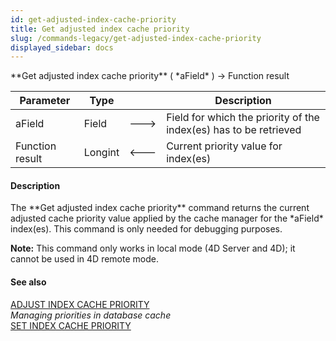```yaml
---
id: get-adjusted-index-cache-priority
title: Get adjusted index cache priority
slug: /commands-legacy/get-adjusted-index-cache-priority
displayed_sidebar: docs
---
```


<!--REF #_command_.Get adjusted index cache priority.Syntax-->**Get adjusted index cache priority** ( *aField* ) -> Function result<!-- END REF-->
<!--REF #_command_.Get adjusted index cache priority.Params-->
| Parameter | Type |  | Description |
| --- | --- | --- | --- |
| aField | Field | &#x1F852; | Field for which the priority of the index(es) has to be retrieved |
| Function result | Longint | &#x1F850; | Current priority value for index(es) |

<!-- END REF-->

#### Description 

<!--REF #_command_.Get adjusted index cache priority.Summary-->The **Get adjusted index cache priority** command returns the current adjusted cache priority value applied by the cache manager for the *aField* index(es).<!-- END REF--> This command is only needed for debugging purposes. 

**Note:** This command only works in local mode (4D Server and 4D); it cannot be used in 4D remote mode. 

#### See also 

[ADJUST INDEX CACHE PRIORITY](adjust-index-cache-priority.md)  
*Managing priorities in database cache*  
[SET INDEX CACHE PRIORITY](set-index-cache-priority.md)  
